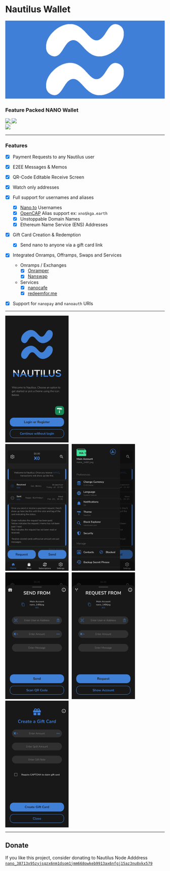 # Nautilus Wallet

![Cover](/assets/banner.png)

### Feature Packed NANO Wallet

<a href="https://nautilus.io/promo">
   <img src="https://imagedelivery.net/uA65-M4gr037oB0C4RNdvw/c6fef9c3-dc48-4973-8303-c4d35e655d00/public" width="200">
   <img src="https://imagedelivery.net/uA65-M4gr037oB0C4RNdvw/6c37de35-3ef8-4dd1-ba97-62d5b57fea00/public" width="200">
   <br/>
   <img src="https://imagedelivery.net/uA65-M4gr037oB0C4RNdvw/9c7fac39-90e5-47e7-48f5-ef6b40e81900/public" width="200">
</a>

---

### Features

- [x] Payment Requests to any Nautilus user
- [x] E2EE Messages & Memos
- [x] QR-Code Editable Receive Screen
- [x] Watch only addresses
- [x] Full support for usernames and aliases
  - [x] [Nano.to](https://nano.to) Usernames
  - [x] [OpenCAP](https://github.com/opencap/protocol) Alias support ex: `xno$kga.earth`
  - [x] Unstoppable Domain Names
  - [x] Ethereum Name Service (ENS) Addresses
- [x] Gift Card Creation & Redemption
  - [x] Send nano to anyone via a gift card link
- [x] Integrated Onramps, Offramps, Swaps and Services
  - Onramps / Exchanges
    - [x] [Onramper](https://onramper.com)
    - [x] [Nanswap](https://nanswap.com)
  - Services
    - [x] [nanocafe](https://nanocafe.cc)
    - [x] [redeemfor.me](https://redeemfor.me)
- [x] Support for `nanopay` and `nanoauth` URIs


___

<div style="display: flex; flex-direction: column; gap: 5px;">
   <div style="display: flex; flex-direction: row; gap: 10px;">
      <img src="/screenshots/android/1080-2116/welcome_intro_screen.png" width="200">
   </div>
   <div style="display: flex; flex-direction: row; gap: 10px;">
      <img src="/screenshots/android/1080-2116/home_demo_cards_screen.png" width="200">
      <img src="/screenshots/android/1080-2116/settings_drawer_screen.png" width="200">
   </div>
   <div style="display: flex; flex-direction: row; gap: 10px;">
      <img src="/screenshots/android/1080-2116/send_screen.png" width="200">
      <img src="/screenshots/android/1080-2116/receive_screen.png" width="200">
   </div>
   <div style="display: flex; flex-direction: row; gap: 10px;">
      <img src="/screenshots/android/1080-2116/gift_card_screen.png" width="200">
   </div>
</div>

---

## Donate

If you like this project, consider donating to Nautilus Node Adddress
[`nano_38713x95zyjsqzx6nm1dsom1jmm668owkeb9913ax6nfgj15az3nu8xkx579`](https://nano.to/nautilus)
